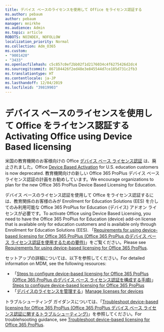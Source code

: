 ```yaml
---
title: デバイス ベースのライセンスを使用して Office をライセンス認証する
ms.author: pebaum
author: pebaum
manager: mnirkhe
ms.audience: Admin
ms.topic: article
ROBOTS: NOINDEX, NOFOLLOW
localization_priority: Normal
ms.collection: Adm_O365
ms.custom:
- "9001420"
- "3433"
ms.openlocfilehash: c5c857c0ef2bb02f1d2176034c4f6275426d2dc4
ms.sourcegitcommit: 867184426f2ed48e3e845544d7ce185d731c2fb3
ms.translationtype: HT
ms.contentlocale: ja-JP
ms.lasthandoff: 12/04/2019
ms.locfileid: "39819903"
---
```

# <a name="activating-office-using-device-based-licensing"></a><span data-ttu-id="ba148-102">デバイス ベースのライセンスを使用して Office をライセンス認証する</span><span class="sxs-lookup"><span data-stu-id="ba148-102">Activating Office using Device Based licensing</span></span>

<span data-ttu-id="ba148-103">米国の教育機関のお客様向けの Office [デバイス ベース ライセンス認証](https://aka.ms/officedba) は、廃止されました。</span><span class="sxs-lookup"><span data-stu-id="ba148-103">Office [Device Based Activation](https://aka.ms/officedba) for U.S. education customers is now deprecated.</span></span> <span data-ttu-id="ba148-104">教育機関向けの新しい Office 365 ProPlus デバイス ベース ライセンス認証の計画をお勧めしています。</span><span class="sxs-lookup"><span data-stu-id="ba148-104">We encourage organizations to plan for the new Office 365 ProPlus Device Based Licensing for Education.</span></span>

<span data-ttu-id="ba148-105">デバイス ベースのライセンス認証を使用して Office をライセンス認証するには、教育関係のお客様のみが Enrollment for Education Solutions (EES) を介してのみ利用可能な Office 365 ProPlus for Education (デバイス) アドオン ライセンスが必要です。</span><span class="sxs-lookup"><span data-stu-id="ba148-105">To activate Office using Device Based Licensing, you need to have the Office 365 ProPlus for Education (device) add-on license that is available only for education customers and is available only through Enrollment for Education Solutions (EES).</span></span> <span data-ttu-id="ba148-106">「[Requirements for using device-based licensing for Office 365 ProPlus (Office 365 ProPlus のデバイス ベース ライセンス認証を使用するための要件)](https://docs.microsoft.com/deployoffice/device-based-licensing#requirements-for-using-device-based-licensing-for-office-365-proplus)」をご覧ください。</span><span class="sxs-lookup"><span data-stu-id="ba148-106">Please see [Requirements for using device-based licensing for Office 365 ProPlus](https://docs.microsoft.com/deployoffice/device-based-licensing#requirements-for-using-device-based-licensing-for-office-365-proplus).</span></span>

<span data-ttu-id="ba148-107">セットアップの詳細については、以下を参照してください。</span><span class="sxs-lookup"><span data-stu-id="ba148-107">For detailed information on MDM, see the following resources:</span></span>
- <span data-ttu-id="ba148-108">「[Steps to configure device-based licensing for Office 365 ProPlus (Office 365 ProPlus のデバイス ベース ライセンス認証を構成する手順)](https://docs.microsoft.com/deployoffice/device-based-licensing#steps-to-configure-device-based-licensing-for-office-365-proplus)」</span><span class="sxs-lookup"><span data-stu-id="ba148-108">[Steps to configure device-based licensing for Office 365 ProPlus](https://docs.microsoft.com/deployoffice/device-based-licensing#steps-to-configure-device-based-licensing-for-office-365-proplus)</span></span>
- <span data-ttu-id="ba148-109">「[デバイスのライセンスを管理する](https://docs.microsoft.com/Office365/Admin/misc/manage-licenses-for-devices)」</span><span class="sxs-lookup"><span data-stu-id="ba148-109">[Manage licenses for devices](https://docs.microsoft.com/Office365/Admin/misc/manage-licenses-for-devices)</span></span>

<span data-ttu-id="ba148-110">トラブルシューティング ガイダンスについては、「[Troubleshoot device-based licensing for Office 365 ProPlus (Office 365 ProPlus デバイス ベース ライセンス認証に関するトラブルシューティング)](https://docs.microsoft.com/deployoffice/device-based-licensing#troubleshoot-device-based-licensing-for-office-365-proplus)」を参照してください。</span><span class="sxs-lookup"><span data-stu-id="ba148-110">For troublehsooting guidance, see [Troubleshoot device-based licensing for Office 365 ProPlus](https://docs.microsoft.com/deployoffice/device-based-licensing#troubleshoot-device-based-licensing-for-office-365-proplus).</span></span>